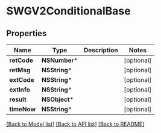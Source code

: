 # SWGV2ConditionalBase

## Properties
Name | Type | Description | Notes
------------ | ------------- | ------------- | -------------
**retCode** | **NSNumber*** |  | [optional] 
**retMsg** | **NSString*** |  | [optional] 
**extCode** | **NSString*** |  | [optional] 
**extInfo** | **NSString*** |  | [optional] 
**result** | **NSObject*** |  | [optional] 
**timeNow** | **NSString*** |  | [optional] 

[[Back to Model list]](../README.md#documentation-for-models) [[Back to API list]](../README.md#documentation-for-api-endpoints) [[Back to README]](../README.md)


